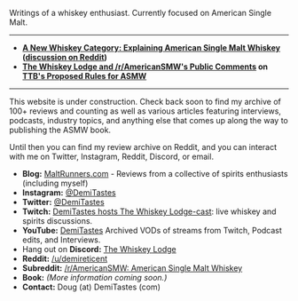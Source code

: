 Writings of a whiskey enthusiast. Currently focused on American Single Malt.

---

* **[A New Whiskey Category: Explaining American Single Malt Whiskey][asmw-article] ([discussion on Reddit][asmw-article-r-bourbon])**
* **[The Whiskey Lodge and /r/AmericanSMW's Public Comments][asmw-comments] on [TTB's Proposed Rules for ASMW][asmw-ttb-nprm]**

[asmw-article]: https://medium.com/@demitastes/a-new-whiskey-category-explaining-american-single-malt-whiskey-8aafdeb2011e
[asmw-article-r-bourbon]: https://www.reddit.com/r/bourbon/comments/xj5av3/a_new_whiskey_category_explaining_american_single/
[asmw-ttb-nprm]: https://www.federalregister.gov/documents/2022/07/29/2022-16244/proposed-addition-of-american-single-malt-whisky-to-the-standards-of-identity-for-distilled-spirits
[asmw-comments]: https://www.regulations.gov/comment/TTB-2022-0007-0156

---

This website is under construction.
Check back soon to find my archive of 100+ reviews and counting
as well as various articles featuring interviews, podcasts, industry topics,
and anything else that comes up along the way to publishing the ASMW book.

Until then you can find my review archive on Reddit, and you can interact with me
on Twitter, Instagram, Reddit, Discord, or email.

* **Blog:** [MaltRunners.com](https://maltrunners.com) - Reviews from a collective of spirits enthusiasts (including myself)
* **Instagram:** [@DemiTastes](https://www.instagram.com/demitastes)
* **Twitter:** [@DemiTastes](https://twitter.com/DemiTastes)
* **Twitch:** [DemiTastes hosts The Whiskey Lodge-cast](https://twitch.tv/demitastes): live whiskey and spirits discussions.
* **YouTube:** [DemiTastes](https://youtube.com/@demitasteswhiskey) Archived VODs of streams from Twitch, Podcast edits, and Interviews.
* Hang out on **Discord:** [The Whiskey Lodge](https://discord.gg/KQGkBmtzPT)
* **Reddit:** [/u/demireticent](https://reddit.com/u/demireticent)
* **Subreddit:** [/r/AmericanSMW: American Single Malt Whiskey](https://reddit.com/r/AmericanSMW)
* **Book:** _(More information coming soon.)_
* **Contact:** Doug (at) DemiTastes (com)
